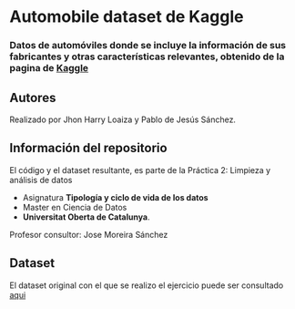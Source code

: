 # Automobile dataset de Kaggle

### Datos de automóviles donde se incluye la información de sus fabricantes y otras características relevantes, obtenido de la pagina de [Kaggle](https://www.kaggle.com/toramky/automobile-dataset)

## Autores
Realizado por Jhon Harry Loaiza y Pablo de Jesús Sánchez.

## Información del repositorio
El código y el dataset resultante, es parte de la Práctica 2: Limpieza y análisis de datos 
* Asignatura **Tipología y ciclo de vida de los datos**
* Master en Ciencia de Datos 
* **Universitat Oberta de Catalunya**.

Profesor consultor: Jose Moreira Sánchez

## Dataset
El dataset original con el que se realizo el ejercicio puede ser consultado [aqui](https://github.com/JhonHarry/automobile_data_kaggle_limpieza/blob/main/Data/Automobile_data.csv)

